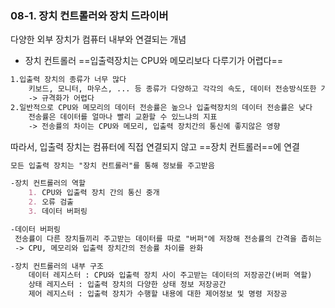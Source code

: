 ### 08-1. 장치 컨트롤러와 장치 드라이버
다양한 외부 장치가 컴퓨터 내부와 연결되는 개념

- 장치 컨트롤러
==입출력장치는 CPU와 메모리보다 다루기가 어렵다==
```MarkDown
1.입출력 장치의 종류가 너무 많다
	키보드, 모니터, 마우스, ... 등 종류가 다양하고 각각의 속도, 데이터 전송방식또한 가지각색
	-> 규격화가 어렵다
2.일반적으로 CPU와 메모리의 데이터 전송률은 높으나 입출력장치의 데이터 전송률은 낮다
	전송률은 데이터를 얼마나 빨리 교환할 수 있느냐의 지표
	-> 전송률의 차이는 CPU와 메모리, 입출력 장치간의 통신에 좋지않은 영향
```

따라서, 입출력 장치는 컴퓨터에 직접 연결되지 않고 ==장치 컨트롤러==에 연결
```MarkDown
모든 입출력 장치는 "장치 컨트롤러"를 통해 정보를 주고받음

-장치 컨트롤러의 역할
	1. CPU와 입출력 장치 간의 통신 중개
	2. 오류 검출
	3. 데이터 버퍼링

-데이터 버퍼링
 전송률이 다른 장치들끼리 주고받는 데이터를 따로 "버퍼"에 저장해 전송률의 간격을 좁히는 방법
 -> CPU, 메모리와 입출력 장치간의 전송률 차이를 완화
```

```MarkDown
-장치 컨트롤러의 내부 구조
	데이터 레지스터 : CPU와 입출력 장치 사이 주고받는 데이터의 저장공간(버퍼 역할)
	상태 레지스터 : 입출력 장치의 다양한 상태 정보 저장공간
	제어 레지스터 : 입출력 장치가 수행할 내용에 대한 제어정보 및 명령 저장공
	
```

